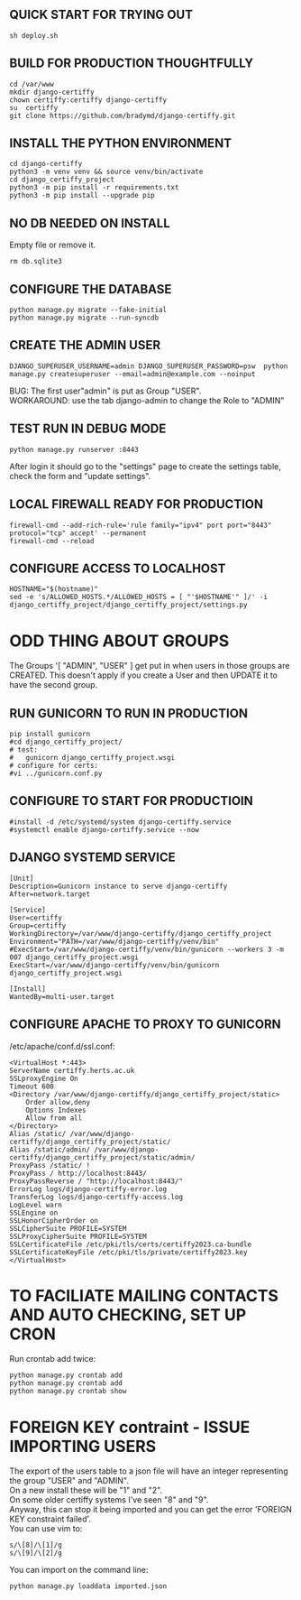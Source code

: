 ## QUICK START FOR TRYING OUT
```
sh deploy.sh
```

## BUILD FOR PRODUCTION THOUGHTFULLY
```
cd /var/www
mkdir django-certiffy
chown certiffy:certiffy django-certiffy
su  certiffy
git clone https://github.com/bradymd/django-certiffy.git
```

## INSTALL THE PYTHON ENVIRONMENT
```
cd django-certiffy
python3 -m venv venv && source venv/bin/activate
cd django_certiffy_project
python3 -m pip install -r requirements.txt
python3 -m pip install --upgrade pip
```

## NO DB NEEDED ON INSTALL
Empty file or remove it.
```
rm db.sqlite3 
```

## CONFIGURE THE DATABASE
```
python manage.py migrate --fake-initial
python manage.py migrate --run-syncdb
```


## CREATE THE ADMIN USER
```
DJANGO_SUPERUSER_USERNAME=admin DJANGO_SUPERUSER_PASSWORD=psw  python manage.py createsuperuser --email=admin@example.com --noinput
```

BUG: The first user"admin"  is put as Group "USER".\
WORKAROUND: use the tab django-admin to change the Role to "ADMIN"


## TEST RUN IN DEBUG MODE
```
python manage.py runserver :8443
```
After login it should go to the "settings" page  to create the settings table, check the form and "update settings".

## LOCAL FIREWALL READY FOR PRODUCTION
```
firewall-cmd --add-rich-rule='rule family="ipv4" port port="8443" protocol="tcp" accept' --permanent
firewall-cmd --reload
```

## CONFIGURE ACCESS TO LOCALHOST
```
HOSTNAME="$(hostname)"
sed -e 's/ALLOWED_HOSTS.*/ALLOWED_HOSTS = [ "'$HOSTNAME'" ]/' -i django_certiffy_project/django_certiffy_project/settings.py
```

# ODD THING ABOUT GROUPS
The Groups '[ "ADMIN", "USER" ] get put in when users in those groups are CREATED.
This doesn't apply if you create a User and then UPDATE it to have the second group.

## RUN GUNICORN TO RUN IN PRODUCTION
```
pip install gunicorn
#cd django_certiffy_project/
# test:
#	gunicorn django_certiffy_project.wsgi
# configure for certs:
#vi ../gunicorn.conf.py
```
## CONFIGURE TO START FOR PRODUCTIOIN
```
#install -d /etc/systemd/system django-certiffy.service
#systemctl enable django-certiffy.service --now
```

## DJANGO SYSTEMD SERVICE
```
[Unit]
Description=Gunicorn instance to serve django-certiffy
After=network.target

[Service]
User=certiffy
Group=certiffy
WorkingDirectory=/var/www/django-certiffy/django_certiffy_project
Environment="PATH=/var/www/django-certiffy/venv/bin"
#ExecStart=/var/www/django-certiffy/venv/bin/gunicorn --workers 3 -m 007 django_certiffy_project.wsgi
ExecStart=/var/www/django-certiffy/venv/bin/gunicorn django_certiffy_project.wsgi

[Install]
WantedBy=multi-user.target
```

## CONFIGURE APACHE TO PROXY TO GUNICORN
/etc/apache/conf.d/ssl.conf:
```
<VirtualHost *:443>
ServerName certiffy.herts.ac.uk
SSLproxyEngine On
Timeout 600
<Directory /var/www/django-certiffy/django_certiffy_project/static>
    Order allow,deny
    Options Indexes
    Allow from all
</Directory>
Alias /static/ /var/www/django-certiffy/django_certiffy_project/static/
Alias /static/admin/ /var/www/django-certiffy/django_certiffy_project/static/admin/
ProxyPass /static/ !
ProxyPass / http://localhost:8443/
ProxyPassReverse / "http://localhost:8443/"
ErrorLog logs/django-certiffy-error.log
TransferLog logs/django-certiffy-access.log
LogLevel warn
SSLEngine on
SSLHonorCipherOrder on
SSLCipherSuite PROFILE=SYSTEM
SSLProxyCipherSuite PROFILE=SYSTEM
SSLCertificateFile /etc/pki/tls/certs/certiffy2023.ca-bundle
SSLCertificateKeyFile /etc/pki/tls/private/certiffy2023.key
</VirtualHost>
```

# TO FACILIATE MAILING CONTACTS AND AUTO CHECKING, SET UP CRON
Run crontab add twice:
```
python manage.py crontab add
python manage.py crontab add
python manage.py crontab show
```


# FOREIGN KEY contraint - ISSUE IMPORTING USERS
The export of the users table to a json file will have an integer representing the group \"USER\" and \"ADMIN\".  
On a new install these will be  \"1\" and \"2\".   
On   some older certiffy systems I\'ve seen \"8\" and \"9\".   
Anyway, this can stop it being imported and you can get the error \'FOREIGN KEY constraint failed\'.   
You can use vim to:
```
s/\[8]/\[1]/g  
s/\[9]/\[2]/g  
```
You can import on the command line:
```
python manage.py loaddata imported.json
```


